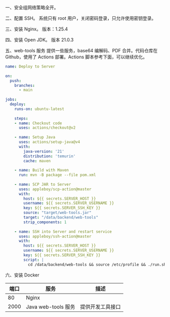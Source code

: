 一、安全组网络策略全开。

二、配置 SSH。
系统只有 root 用户，关闭密码登录，只允许使用密钥登录。

三、安装 Nginx。
版本：1.25.4

四、安装 Open JDK。
版本 21.0.3

五、web-tools 服务
提供一些服务，base64 编解码、PDF 合并。代码仓库在 Github，使用了 Actions 部署。Actions 脚本参考下面，可以继续优化。
```yml
name: Deploy to Server  
  
on:  
  push:  
    branches:  
      - main  
  
jobs:  
  deploy:  
    runs-on: ubuntu-latest  
  
    steps:  
    - name: Checkout code  
      uses: actions/checkout@v2  
  
    - name: Setup Java  
      uses: actions/setup-java@v4  
      with:  
        java-version: '21'  
        distribution: 'temurin'  
        cache: maven  
  
    - name: Build with Maven  
      run: mvn -B package --file pom.xml  
  
    - name: SCP JAR to Server  
      uses: appleboy/scp-action@master  
      with:  
        host: ${{ secrets.SERVER_HOST }}  
        username: ${{ secrets.SERVER_USERNAME }}  
        key: ${{ secrets.SERVER_SSH_KEY }}  
        source: "target/web-tools.jar"  
        target: "/data/backend/web-tools"  
        strip_components: 1  
  
    - name: SSH into Server and restart service  
      uses: appleboy/ssh-action@master  
      with:  
        host: ${{ secrets.SERVER_HOST }}  
        username: ${{ secrets.SERVER_USERNAME }}  
        key: ${{ secrets.SERVER_SSH_KEY }}  
        script: |  
          cd /data/backend/web-tools && source /etc/profile && ./run.sh restart
```

六、安装 Docker


| 端口   | 服务                | 描述       |
| ---- | ----------------- | -------- |
| 80   | Nginx             |          |
| 2000 | Java web-tools 服务 | 提供开发工具接口 |
